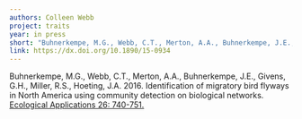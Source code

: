 ```yaml
---
authors: Colleen Webb
project: traits
year: in press
short: "Buhnerkempe, M.G., Webb, C.T., Merton, A.A., Buhnerkempe, J.E., Givens, G.H., Miller, R.S., Hoeting, J.A. 2016. Identification of migratory bird flyways in North America using community detection on biological networks. Ecological Applications 26: 740-751."
link: https://dx.doi.org/10.1890/15-0934
---
```


Buhnerkempe, M.G., Webb, C.T., Merton, A.A., Buhnerkempe, J.E., Givens, G.H., Miller, R.S., Hoeting, J.A. 2016. Identification of migratory bird flyways in North America using community detection on biological networks. [Ecological Applications 26: 740-751.](https://dx.doi.org/10.1890/15-0934)
